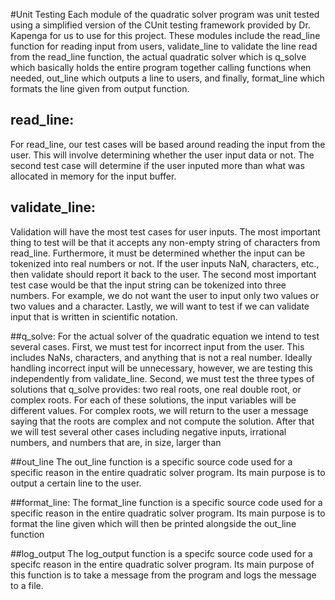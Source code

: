#Unit Testing
Each module of the quadratic solver program was unit tested using a simplified version of the CUnit testing framework provided by Dr. Kapenga for us to use for this project. These modules include the read_line function for reading input from users, validate_line to validate the line read from the read_line function, the actual quadratic solver which is q_solve which basically holds the entire program together calling functions when needed, out_line which outputs a line to users, and finally, format_line which formats the line given from output function. 

## read_line:
For read_line, our test cases will be based around reading the input from the user. This will involve determining whether the user input data or not. The second test case will determine if the user inputed more than what was allocated in memory for the input buffer. 

## validate_line:
Validation will have the most test cases for user inputs. The most important thing to test will be that it accepts any non-empty string of characters from read_line. Furthermore, it must be determined whether the input can be tokenized into real numbers or not. If the user inputs NaN, characters, etc., then validate should report it back to the user. The second most important test case would be that the input string can be tokenized into three numbers. For example, we do not want the user to input only two values or two values and a character. Lastly, we will want to test if we can validate input that is written in scientific notation. 

##q_solve:
For the actual solver of the quadratic equation we intend to test several cases. First, we must test for incorrect input from the user. This includes NaNs, characters, and anything that is not a real number. Ideally handling incorrect input will be unnecessary, however, we are testing this independently from validate_line. Second, we must test the three types of solutions that q_solve provides: two real roots, one real double root, or complex roots. For each of these solutions, the input variables will be different values. For complex roots, we will return to the user a message saying that the roots are complex and not compute the solution. After that we will test several other cases including negative inputs, irrational numbers, and numbers that are, in size, larger than

##out_line
The out_line function is a specific source code used for a specific reason in the entire quadratic solver program. Its main purpose is to output a certain line to the user. 

##format_line:
The format_line function is a specific source code used for a specific reason in the entire quadratic solver program. Its main purpose is to format the line given which will then be printed alongside the out_line function 

##log_output
The log_output function is a specifc source code used for a specifc reason in the entire quadratic solver program. Its main purpose of this function is to take a message from the program and logs the message to a file.  